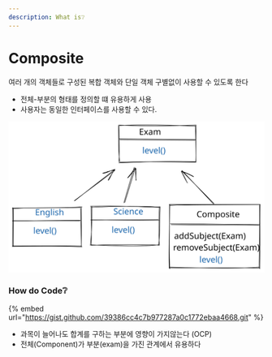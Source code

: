 ```yaml
---
description: What is❔
---
```


# Composite

여러 개의 객체들로 구성된 복합 객체와 단일 객체 구별없이 사용할  수 있도록 한다   &#x20;

* 전체-부분의 형태를 정의할 떄 유용하게 사용
* 사용자는 동일한 인터페이스를 사용할 수 있다.

<img src="../../.gitbook/assets/file.drawing.svg" alt="" class="gitbook-drawing">

### How do Code❔

{% embed url="https://gist.github.com/39386cc4c7b977287a0c1772ebaa4668.git" %}

* 과목이 늘어나도 합계를 구하는 부분에 영향이 가지않는다 (OCP)
* 전체(Component)가 부분(exam)을 가진 관계에서 유용하다   &#x20;
